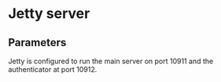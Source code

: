 # Jetty server

## Parameters

Jetty is configured to run the main server on port 10911 and the 
authenticator at port 10912. 

